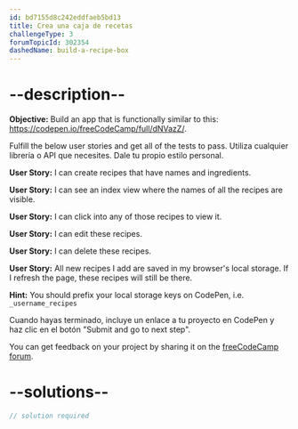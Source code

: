 ```yaml
---
id: bd7155d8c242eddfaeb5bd13
title: Crea una caja de recetas
challengeType: 3
forumTopicId: 302354
dashedName: build-a-recipe-box
---
```


# --description--

**Objective:** Build an app that is functionally similar to this: <a href="https://codepen.io/freeCodeCamp/full/dNVazZ/" target="_blank" rel="noopener noreferrer nofollow">https://codepen.io/freeCodeCamp/full/dNVazZ/</a>.

Fulfill the below user stories and get all of the tests to pass. Utiliza cualquier librería o API que necesites. Dale tu propio estilo personal.

**User Story:** I can create recipes that have names and ingredients.

**User Story:** I can see an index view where the names of all the recipes are visible.

**User Story:** I can click into any of those recipes to view it.

**User Story:** I can edit these recipes.

**User Story:** I can delete these recipes.

**User Story:** All new recipes I add are saved in my browser's local storage. If I refresh the page, these recipes will still be there.

**Hint:** You should prefix your local storage keys on CodePen, i.e. `_username_recipes`

Cuando hayas terminado, incluye un enlace a tu proyecto en CodePen y haz clic en el botón "Submit and go to next step".

You can get feedback on your project by sharing it on the <a href="https://forum.freecodecamp.org/c/project-feedback/409" target="_blank" rel="noopener noreferrer nofollow">freeCodeCamp forum</a>.

# --solutions--

```js
// solution required
```
